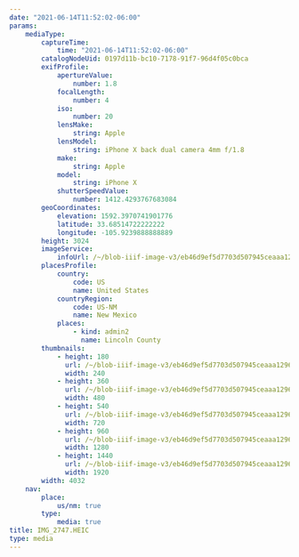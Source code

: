 ```yaml
---
date: "2021-06-14T11:52:02-06:00"
params:
    mediaType:
        captureTime:
            time: "2021-06-14T11:52:02-06:00"
        catalogNodeUid: 0197d11b-bc10-7178-91f7-96d4f05c0bca
        exifProfile:
            apertureValue:
                number: 1.8
            focalLength:
                number: 4
            iso:
                number: 20
            lensMake:
                string: Apple
            lensModel:
                string: iPhone X back dual camera 4mm f/1.8
            make:
                string: Apple
            model:
                string: iPhone X
            shutterSpeedValue:
                number: 1412.4293767683084
        geoCoordinates:
            elevation: 1592.3970741901776
            latitude: 33.68514722222222
            longitude: -105.9239888888889
        height: 3024
        imageService:
            infoUrl: /~/blob-iiif-image-v3/eb46d9ef5d7703d507945ceaaa1296bb683439593ad43939fa306e07390970a2/info.json
        placesProfile:
            country:
                code: US
                name: United States
            countryRegion:
                code: US-NM
                name: New Mexico
            places:
                - kind: admin2
                  name: Lincoln County
        thumbnails:
            - height: 180
              url: /~/blob-iiif-image-v3/eb46d9ef5d7703d507945ceaaa1296bb683439593ad43939fa306e07390970a2/full/240%2C180/0/default.jpg
              width: 240
            - height: 360
              url: /~/blob-iiif-image-v3/eb46d9ef5d7703d507945ceaaa1296bb683439593ad43939fa306e07390970a2/full/480%2C360/0/default.jpg
              width: 480
            - height: 540
              url: /~/blob-iiif-image-v3/eb46d9ef5d7703d507945ceaaa1296bb683439593ad43939fa306e07390970a2/full/720%2C540/0/default.jpg
              width: 720
            - height: 960
              url: /~/blob-iiif-image-v3/eb46d9ef5d7703d507945ceaaa1296bb683439593ad43939fa306e07390970a2/full/1280%2C960/0/default.jpg
              width: 1280
            - height: 1440
              url: /~/blob-iiif-image-v3/eb46d9ef5d7703d507945ceaaa1296bb683439593ad43939fa306e07390970a2/full/1920%2C1440/0/default.jpg
              width: 1920
        width: 4032
    nav:
        place:
            us/nm: true
        type:
            media: true
title: IMG_2747.HEIC
type: media
---
```

